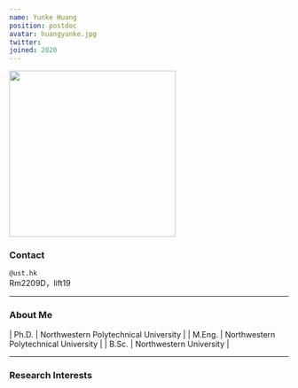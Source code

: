 ```yaml
---
name: Yunke Huang
position: postdoc
avatar: huangyunke.jpg
twitter:
joined: 2020
---
```


<img width="300" src="{{site.baseurl}}/images/people/{{page.avatar}}" data-action="zoom">

### Contact

<i class="fa fa-envelope-o"></i>  `@ust.hk`<br>
<i class="fa fa-building"></i> Rm2209D，lift19 <br>

<hr>

### About Me 
| Ph.D. | Northwestern Polytechnical University |
| M.Eng. | Northwestern Polytechnical University |
| B.Sc. | Northwestern University |
<hr>

### Research Interests

